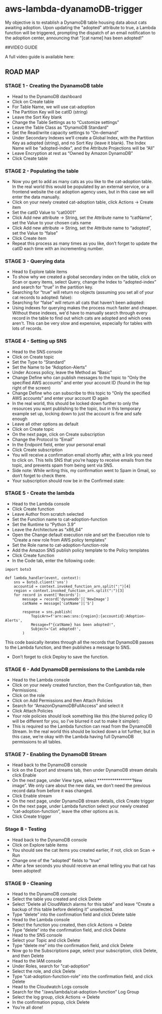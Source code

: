 # aws-lambda-dyanamoDB-trigger


My objective is to establish a DynamoDB table housing data about cats awaiting adoption. Upon updating the "adopted" attribute to true, a Lambda function will be triggered, prompting the dispatch of an email notification to the adoption center, announcing that "[cat name] has been adopted!"


##VIDEO GUIDE

A full video guide is available here: 


## ROAD MAP

### STAGE 1 - Creating the DyanamoDB table

* Head to the DynamoDB dashboard
* Click on Create table
* For Table Name, we will use cat-adoption
* The Partition Key will be catID (string)
* Leave the Sort Key blank
* Change the Table Settings as to “Customize settings”
* Leave the Table Class as “DynamoDB Standard”
* Set the Read/write capacity settings to “On-demand”
* Under Secondary Indexes we’ll create a Global Index, with the Partition Key as adopted (string), and no Sort Key (leave it blank). The Index Name will be “adopted-index”, and the Attribute Projections will be “All”
* Leave Encryption at rest as “Owned by Amazon DynamoDB”
* Click Create table


### STAGE 2 - Populating the table

* Now you get to add as many cats as you like to the cat-adoption table. In the real world this would be populated by an external service, or a frontend website the cat adoption agency uses, but in this case we will enter the data manually.
* Click on your newly created cat-adoption table, click Actions → Create item
* Set the catID Value to “cat0001”
* Click Add new attribute → String, set the Attribute name to “catName”, set the Value to your chosen cats name
* Click Add new attribute → String, set the Attribute name to “adopted”, set the Value to “false”
* Click Create item
* Repeat this process as many times as you like, don’t forget to update the catID each time with an incrementing number.


### STAGE 3 - Querying data

* Head to Explore table items
* To show why we created a global secondary index on the table, click on Scan or query items, select Query, change the Index to “adopted-index” and search for “true” in the partition key.
* Searching for “true” will return no objects (assuming you set all of your cat records to adopted: false):
* Searching for “false” will return all cats that haven’t been adopted:
* Using indexes for querying makes the process much faster and cheaper. Without these indexes, we'd have to manually search through every record in the table to find out which cats are adopted and which ones aren't. This can be very slow and expensive, especially for tables with lots of records.


### STAGE 4 - Setting up SNS

* Head to the SNS console
* Click on Create topic
* Set the Type to “Standard”
* Set the Name to be “Adoption-Alerts”
* Under Access policy, leave the Method as “Basic”
* Change Define who can publish messages to the topic to “Only the specified AWS accounts” and enter your account ID (found in the top right of the screen)
* Change Define who can subscribe to this topic to “Only the specified AWS accounts” and enter your account ID again
* In the real world, this should be locked down further to only the resources you want publishing to the topic, but in this temporary example set up, locking down to just the account is fine and safe enough
* Leave all other options as default
* Click on Create topic
* On the next page, click on Create subscription
* Change the Protocol to “Email”
* In the Endpoint field, enter your personal email
* Click Create subscription
* You will receive a confirmation email shortly after, with a link you need to click on. This tells SNS that you’re happy to receive emails from the topic, and prevents spam from being sent via SNS.
* Side note: While writing this, my confirmation went to Spam in Gmail, so don’t forget to check there.
* Your subscription should now be in the Confirmed state:


### STAGE 5 - Create the lambda

* Head to the Lambda console
* Click Create function
* Leave Author from scratch selected
* Set the Function name to cat-adoption-function
* Set the Runtime to “Python 3.9”
* Leave the Architecture as “x86_64”
* Open the Change default execution role and set the Execution role to “Create a new role from AWS policy templates”
* Set the Role name to cat-adoption-function-role
* Add the Amazon SNS publish policy template to the Policy templates
* Click Create function
* In the Code tab, enter the following code:

```
import boto3

def lambda_handler(event, context):
    sns = boto3.client('sns')
    accountid = context.invoked_function_arn.split(":")[4]
    region = context.invoked_function_arn.split(":")[3]
    for record in event['Records']:
        message = record['dynamodb']['NewImage']
        catName = message['catName']['S']

        response = sns.publish(
            TopicArn=f'arn:aws:sns:{region}:{accountid}:Adoption-Alerts',
            Message=f"{catName} has been adopted!",
            Subject='Cat adopted!',
        )

```
This code basically iterates through all the records that DynamoDB passes to the Lambda function, and then publishes a message to SNS.

* Don’t forget to click Deploy to save the function.



### STAGE 6 - Add DynamoDB permissions to the Lambda role

* Head to the Lambda console
* Click on your newly created function, then the Configuration tab, then Permissions.
* Click on the role
* Click on Add Permissions and then Attach Policies
* Search for “AmazonDynamoDBFullAccess” and select it
* Click Attach Policies
* Your role policies should look something like this (the blurred policy ID will be different for you, so I’ve blurred it out to make it simpler):
* This is required so the Lambda function can read from the DynamoDB Stream. In the real world this should be locked down a lot further, but in this case, we’re okay with the Lambda having full DynamoDB permissions to all tables.


### STAGE 7 - Enabling the DynamoDB Stream

* Head back to the DynamoDB console
* lick on the Export and streams tab, then under DynamoDB stream details click Enable
* On the next page, under View type, select ****************“New image”. We only care about the new data, we don’t need the previous record data from before it was changed.
* Click Enable stream
* On the next page, under DynamoDB stream details, click Create trigger
* On the next page, under Lambda function select your newly created “cat-adoption-function”, leave the other options as is.
* Click Create trigger


### Stage 8 - Testing

* Head back to the DynamoDB console
* Click on Explore table items
* You should see the cat items you created earlier, if not, click on Scan → Run
* Change one of the “adopted” fields to “true”
* After a few seconds you should receive an email telling you that cat has been adopted!


### STAGE 9 - Cleaning

* Head to the DynamoDB console:
* Select the table you created and click Delete
* Select “Delete all CloudWatch alarms for this table” and leave “Create a backup of this table before deleting it” unselected.
* Type “delete” into the confirmation field and click Delete table
* Head to the Lambda console
* Select the function you created, then click Actions → Delete
* Type “delete” into the confirmation field, and click Delete
* Head to the SNS console
* Select your Topic and click Delete
* Type “delete me” into the confirmation field, and click Delete
* Now go to the Subscriptions page, select your subscription, click Delete, and then Delete
* Head to the IAM console
* Under Roles, search for "cat-adoption”
* Select the role, and click Delete
* Type “cat-adoption-function-role” into the confirmation field, and click Delete
* Head to the Cloudwatch Logs console
* Search for the "/aws/lambda/cat-adoption-function” Log Group
* Select the log group, click Actions → Delete
* In the confirmation popup, click Delete
* You’re all done!





























